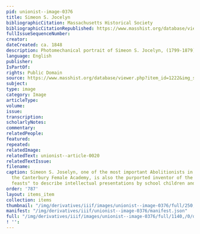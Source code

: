 ```yaml
---
pid: unionist--image-0376
title: Simeon S. Jocelyn
bibliographicCitation: Massachusetts Historical Society
bibliographicCitationRepublished: https://www.masshist.org/database/viewer.php?item_id=1222&img_step=1&mode=large#page1
fullIssueSequenceNumber: 
creator: 
dateCreated: ca. 1848
description: Photomechanical portrait of Simeon S. Jocelyn, (1799-1879)
language: English
publisher: 
IsPartOf: 
rights: Public Domain
source: https://www.masshist.org/database/viewer.php?item_id=1222&img_step=1&mode=large#page1
subject: 
type: image
category: Image
articleType: 
volume: 
issue: 
transcription: 
scholarlyNotes: 
commentary: 
relatedPeople: 
featured: 
repeated: 
relatedImage: 
relatedText: unionist--article-0020
relatedTextIssue: 
filename: 
caption: Simeon S. Joselyn, one of the most important Abolitionists in support of
  the Canterbury Female Academy, is also the purported inventor of the term "mental
  feasts" to describe intellectual presentations by school children and literary clubs.
order: '787'
layout: items_item
collection: items
thumbnail: "/img/derivatives/iiif/images/unionist--image-0376/full/250,/0/default.jpg"
manifest: "/img/derivatives/iiif/unionist--image-0376/manifest.json"
full: "/img/derivatives/iiif/images/unionist--image-0376/full/1140,/0/default.jpg"
! '': 
---
```


